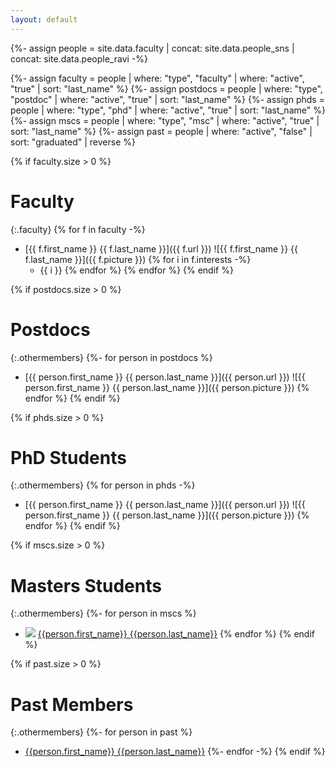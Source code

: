 ```yaml
---
layout: default
---
```

{%- assign people = site.data.faculty | concat: site.data.people_sns | concat: site.data.people_ravi -%}

{%- assign faculty = people | where: "type", "faculty" | where: "active", "true" | sort: "last_name" %}
{%- assign postdocs = people | where: "type", "postdoc" | where: "active", "true" | sort: "last_name" %}
{%- assign phds = people | where: "type", "phd" | where: "active", "true" | sort: "last_name" %}
{%- assign mscs = people | where: "type", "msc" | where: "active", "true" | sort: "last_name" %}
{%- assign past = people | where: "active", "false" | sort: "graduated" | reverse %}

{% if faculty.size > 0 %}
# Faculty

  {:.faculty}
  {% for f in faculty -%}
  - [{{ f.first_name }} {{ f.last_name }}]({{ f.url }})
    ![{{ f.first_name }} {{ f.last_name }}]({{ f.picture }})
    {% for i in f.interests -%}
    - {{ i }}
    {% endfor %}
  {% endfor %}
{% endif %}

{% if postdocs.size > 0 %}
# Postdocs

{:.othermembers}
  {%- for person in postdocs %}
  - [{{ person.first_name }} {{ person.last_name }}]({{ person.url }})
    ![{{ person.first_name }} {{ person.last_name }}]({{ person.picture }})
  {% endfor %}
{% endif %}

{% if phds.size > 0 %}
# PhD Students

  {:.othermembers}
  {% for person in phds -%}
  - [{{ person.first_name }} {{ person.last_name }}]({{ person.url }})
    ![{{ person.first_name }} {{ person.last_name }}]({{ person.picture }})
  {% endfor %}
{% endif %}

{% if mscs.size > 0 %}
# Masters Students

{:.othermembers}
  {%- for person in mscs %}
  * ![]({{person.picture}}) [{{person.first_name}} {{person.last_name}}]({{person.url}})
  {% endfor %}
{% endif %}

{% if past.size > 0 %}
# Past Members

{:.othermembers}
  {%- for person in past %}
  * [{{person.first_name}} {{person.last_name}}]({{person.url}})
  {%- endfor -%}
{% endif %}

